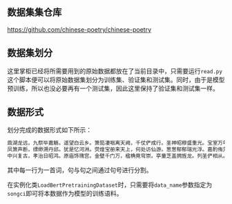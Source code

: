 ## 数据集集仓库
https://github.com/chinese-poetry/chinese-poetry


## 数据集划分
这里掌柜已经将所需要用到的原始数据都放在了当前目录中，只需要运行`read.py`这个脚本便可以将原始数据集划分为训练集、验证集和测试集。同时，由于是模型预训练，所以也没必要再有一个测试集，因此这里保持了验证集和测试集一样。

## 数据形式
划分完成的数据形式如下所示：
```python
鼎湖龙远，九祭毕嘉觞。遥望白云乡。箫笳凄咽离天阙，千仗俨成行。圣神昭穆盛重光。宝室万年藏。皇心追慕思无极，孝飨奉尝。
凤箫声断，缥缈溯丹邱。犹是忆河洲。荧煌宝册来天上，何处访仙游。葱葱郁郁瑞光浮。嘉酌侑芳羞。雕舆绣归新庙，百世与千秋。
中兴复古，孝治日昭鸿。原庙饰瑰宫。金壁千门万，楹桷竟穹崇。亭童芝盖拥旌龙。列圣俨相从。共锡神孙千万寿，龟鼎亘衡嵩。
```
其中每一行为一首词，句与句之间通过句号进行分割。

在实例化类`LoadBertPretrainingDataset`时，只需要将`data_name`参数指定为`songci`即可将本数据作为模型的训练语料。